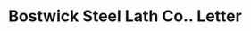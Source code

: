 ---
doi: 10.7916/D82C094Z
date_other: '1913'
date_other_textual: '1913'
form: correspondence
genre:
- Letters (correspondence)
name:
- Bostwick Steel Lath Co.
object_in_context_url: https://biggert.cul.columbia.edu/items/view/ave_biggert_01317
subject_hierarchical_geographic:
- Niles, Ohio, United States
subject_name:
- Bostwick Steel Lath Co.
title: Bostwick Steel Lath Co.. Letter
sort_title: Bostwick Steel Lath Co.. Letter
call_number: ave_biggert_01317
coordinates:
- 41.18527777777778,-80.75722222222223
pid: ave_biggert_01317
identifiers: ave_biggert_01317
thumbnail: https://derivativo-3.library.columbia.edu/iiif/2/ldpd:343338/full/!256,256/0/native.jpg
permalink: /biggert/ave_biggert_01317/
layout: iiif-image-page
---